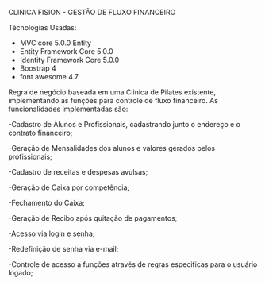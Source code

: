 CLINICA FISION - GESTÃO DE FLUXO FINANCEIRO

Técnologias Usadas:

 - MVC core 5.0.0 Entity 
 - Entity Framework Core 5.0.0 
 - Identity Framework Core 5.0.0 
 - Boostrap 4 
 - font awesome 4.7
 
 Regra de negócio baseada em uma Clinica de Pilates existente, implementando as funções para controle de fluxo financeiro. As funcionalidades implementadas são:

-Cadastro de Alunos e Profissionais, cadastrando junto o endereço e o contrato financeiro;

-Geração de Mensalidades dos alunos e valores gerados pelos profissionais;

-Cadastro de receitas e despesas avulsas;

-Geração de Caixa por competência;

-Fechamento do Caixa;

-Geração de Recibo após quitação de pagamentos;

-Acesso via login e senha;

-Redefinição de senha via e-mail;

-Controle de acesso a funções através de regras especificas para o usuário logado;
